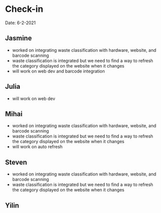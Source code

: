 # Check-in

Date: 6-2-2021

## Jasmine
- worked on integrating waste classification with hardware, website, and barcode scanning 
- waste classification is integrated but we need to find a way to refresh the category displayed on the website when it changes
- will work on web dev and barcode integration
  
## Julia
- will work on web dev
  
## Mihai
- worked on integrating waste classification with hardware, website, and barcode scanning 
- waste classification is integrated but we need to find a way to refresh the category displayed on the website when it changes
- will work on auto refresh
  
## Steven
- worked on integrating waste classification with hardware, website, and barcode scanning 
- waste classification is integrated but we need to find a way to refresh the category displayed on the website when it changes
  
## Yilin